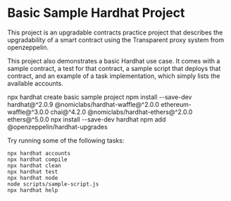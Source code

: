 # Basic Sample Hardhat Project

This project is an upgradable contracts practice project that describes the upgradability of a smart contract using the Transparent proxy system from openzeppelin.

This project also demonstrates a basic Hardhat use case. It comes with a sample contract, a test for that contract, a sample script that deploys that contract, and an example of a task implementation, which simply lists the available accounts.

npx hardhat
create basic sample project
npm install --save-dev hardhat@^2.0.9 @nomiclabs/hardhat-waffle@^2.0.0 ethereum-waffle@^3.0.0 chai@^4.2.0 @nomiclabs/hardhat-ethers@^2.0.0 ethers@^5.0.0 
npx install --save-dev hardhat
npm add @openzeppelin/hardhat-upgrades

Try running some of the following tasks:

```shell
npx hardhat accounts
npx hardhat compile
npx hardhat clean
npx hardhat test
npx hardhat node
node scripts/sample-script.js
npx hardhat help
```
